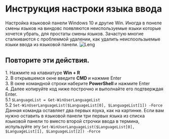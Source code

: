 # Инструкция настроки языка ввода
Настройка языковой панели Windows 10 и другие Win.
Иногда в понеле смены языков на виндовс появляются неиспользуемые языки которые хочется убрать, для простаты смены языков.
Зачастую многие сталкиваются с проблеммой удалении, как удалить неиспоользыемые языки ввода из языковой панели.
![Leng](https://github.com/abonent0007/help_Lengage/assets/59847466/07ec138f-e13e-4ca8-b4d9-af297bf4fd8c)
<br>
<h2>Повторите эти действия.</h2>
1. Нажмите на клавиатуре <b> Win + R </b><br>
2. В открывшемся окне введите <b> CMD </b> и нажмие Enter<br>
3. В окне командной строки наберите <b> PowerShell </b> и нажмите Enter<br>
4. Далее копируйте код ниже построчно и выполнайте его подтверждая Enter.<br>
5.1 <code>$LanguageList = Get-WinUserLanguageList</code><br>
5.2 <code>Set-WinUserLanguageList($LanguageList[0], $LanguageList[1]) -Force</code> Данная команда оставляет два первых язука, как на картинке.
Если вам нужно оставить в языковой панели три первых языка из списка языковой панели то вместо второй строчки ввода в термина,
испульзуйте эту <code>Set-WinUserLanguageList($LanguageList[0], $LanguageList[1], $LanguageList[2]) -Force</code>
